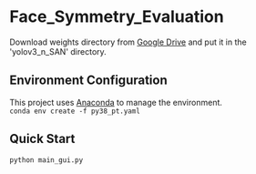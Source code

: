 # Face_Symmetry_Evaluation

Download weights directory from [Google Drive](https://drive.google.com/drive/folders/1KBX-NhNoVNEEB2ncvLfGgueOp8YDwfaV?usp=sharing) and put it in the 'yolov3_n_SAN' directory.

## Environment Configuration
This project uses [Anaconda](https://www.anaconda.com/) to manage the environment.  
<code>conda env create -f py38_pt.yaml</code>

## Quick Start
<code>python main_gui.py</code>
